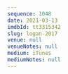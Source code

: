 ```yaml
---
sequence: 1048
date: 2021-03-13
imdbId: tt3315342
slug: logan-2017
venue: null
venueNotes: null
medium: iTunes
mediumNotes: null
---
```

